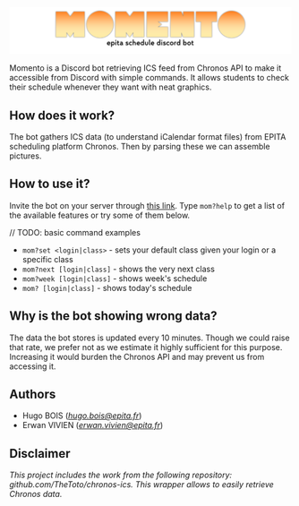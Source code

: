 ![Momento logo](/docs/momento.png)

Momento is a Discord bot retrieving ICS feed from Chronos API to make it accessible from Discord with simple commands. It allows students to check their schedule whenever they want with neat graphics.

## How does it work?
The bot gathers ICS data (to understand iCalendar format files) from EPITA scheduling platform Chronos. Then by parsing these we can assemble pictures.

## How to use it?
Invite the bot on your server through [this link](https://discord.com/). Type `mom?help` to get a list of the available features or try some of them below.

// TODO: basic command examples
- `mom?set <login|class>` - sets your default class given your login or a specific class
- `mom?next [login|class]` - shows the very next class
- `mom?week [login|class]` - shows week's schedule
- `mom? [login|class]` - shows today's schedule

## Why is the bot showing wrong data?
The data the bot stores is updated every 10 minutes. Though we could raise that rate, we prefer not as we estimate it highly sufficient for this purpose. Increasing it would burden the Chronos API and may prevent us from accessing it.

## Authors
- Hugo BOIS (*hugo.bois@epita.fr*)
- Erwan VIVIEN (*erwan.vivien@epita.fr*)

## Disclaimer
*This project includes the work from the following repository: github.com/TheToto/chronos-ics. This wrapper allows to easily retrieve Chronos data.*